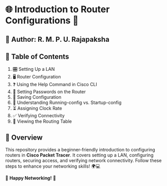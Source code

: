 # 🌐 Introduction to Router Configurations 🚀

## 👤 Author: R. M. P. U. Rajapaksha

## 📜 Table of Contents
1. 🎛️ Setting Up a LAN
2. 🖥️ Router Configuration
3. ❓ Using the Help Command in Cisco CLI
4. 🔐 Setting Passwords on the Router
5. 💾 Saving Configuration
6. 🔄 Understanding Running-config vs. Startup-config
7. ⏳ Assigning Clock Rate
8. ✅ Verifying Connectivity
9. 📜 Viewing the Routing Table

## 🎉 Overview
This repository provides a beginner-friendly introduction to configuring routers in **Cisco Packet Tracer**. It covers setting up a LAN, configuring routers, securing access, and verifying network connectivity. Follow these steps to enhance your networking skills! 🌍💻

🚀 **Happy Networking!** 🚀

